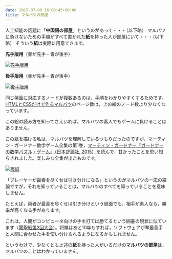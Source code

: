 ```yaml
---
date: 2015-07-09 16:00:45+00:00
title: マルバツの部屋
---
```


人工知能の話題に「**中国語の部屋**」というのがあって・・・（以下略） マルバツに負けないための手順がすべて書かれた**紙**を持った人が部屋にいて・・・（以下略） そういう**紙**は実際に用意できます。

**先手版用**（赤が先手・青が後手）

[![先手版用](/tictactoe/graph/firstmove.png)](/tictactoe/graph/firstmove.pdf)

**後手版用**（赤が先手・青が後手）

[![後手版用](/tictactoe/graph/secondmove.png)](/tictactoe/graph/firstmove.pdf)

同じ盤面に対応するノードが複数あるのは，手順をわかりやすくするためです。[HTMLとCSSだけで作るマルバツ](http://blog.unfindable.net/archives/8767)のページ数は，上の絵のノード数より少なくなっています。

この絵の読み方を知ってさえいれば，マルバツの素人でもゲームに負けることはありません。

この絵を描ける私は，マルバツを理解しているつもりだったのですが，マーティン・ガードナー数学ゲーム全集の第1巻，[マーティン・ガードナー『ガードナーの数学パズル・ゲーム』（日本評論社, 2015）](https://www.amazon.co.jp/dp/4535604215?tag=inquisitor-22)を読んで，甘かったことを思い知らされました。楽しみな全集が出たものです。

[![表紙](https://images-fe.ssl-images-amazon.com/images/P/4535604215.09.jpg)](https://www.amazon.co.jp/dp/4535604215?tag=inquisitor-22)

「プレーヤーが最善を尽くせば引き分けになる」というのがマルバツの一応の結論ですが，それを知っていることは，マルバツのすべてを知っていることを意味しません。

たとえば，両者が最善を尽くせば引き分けという局面でも，相手が素人なら，勝率が高くなる手があります。

これは，人間がコンピュータ向けの手を打てば勝てるという囲碁の現状に似ています（[電聖戦第2回大会](https://ja.wikipedia.org/wiki/%E9%9B%BB%E8%81%96%E6%88%A6#%E7%AC%AC2%E5%9B%9E%E5%A4%A7%E4%BC%9A)）。将棋はあと10年もすれば，ソフトウェアが準最善手と人間に合わせた手を使い分けられるようになるかもしれません。

というわけで，少なくとも上述の**紙**を持った人がいるだけの**マルバツの部屋**は，マルバツのことはわかっていません。
